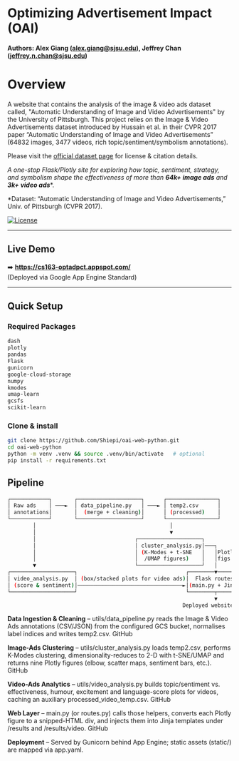 # Optimizing Advertisement Impact (OAI)

**Authors: Alex Giang (alex.giang@sjsu.edu), Jeffrey Chan (jeffrey.n.chan@sjsu.edu)**

# Overview
A website that contains the analysis of the image & video ads dataset called, "Automatic Understanding of Image and Video Advertisements" by the University of Pittsburgh.
This project relies on the Image & Video Advertisements dataset introduced by Hussain et al. in their CVPR 2017 paper “Automatic Understanding of Image and Video Advertisements” (64832 images, 3477 videos, rich topic/sentiment/symbolism annotations). 


Please visit the [official dataset page](https://people.cs.pitt.edu/~kovashka/ads/) for license & citation details.

*A one-stop Flask/Plotly site for exploring how topic, sentiment, strategy, and symbolism shape the effectiveness of more than **64k+ image ads** and **3k+ video ads***\*.  

\*Dataset: “Automatic Understanding of Image and Video Advertisements,” Univ. of Pittsburgh (CVPR 2017).

[![License](https://img.shields.io/badge/license-MIT-lightgrey.svg)](#) 

---

## Live Demo

➡️ **https://cs163-optadpct.appspot.com/**  
(Deployed via Google App Engine Standard)

---

## Quick Setup

### Required Packages
```bash
dash
plotly
pandas
Flask
gunicorn
google-cloud-storage
numpy
kmodes
umap-learn
gcsfs
scikit-learn
```

### Clone & install

```bash
git clone https://github.com/Shiepi/oai-web-python.git
cd oai-web-python
python -m venv .venv && source .venv/bin/activate   # optional
pip install -r requirements.txt
```


## Pipeline
```bash
┌────────────┐       ┌────────────────────┐      ┌────────────────┐
│ Raw ads    │ ───►  │ data_pipeline.py   │ ───► │ temp2.csv      │
│ annotations│       │  (merge + cleaning)│      │ (processed)    │
└────────────┘       └────────────────────┘      └────────────────┘
        │                                          │
        │                                          ▼
        │                               ┌────────────────────┐
        │                               │ cluster_analysis.py│───┐
        │                               │ (K-Modes + t-SNE   │   │Plotly
        │                               │  /UMAP figures)    │   │figs
        ▼                               └────────────────────┘   │
┌────────────────────┐                                  ┌────────▼────────┐
│ video_analysis.py  │ (box/stacked plots for video ads)│  Flask routes   │
│ (score & sentiment)│─────────────────────────────────►│(main.py + Jinja)│
└────────────────────┘                                  └────────┬────────┘
                                                                 ▼
                                                       Deployed website

```

**Data Ingestion & Cleaning** – utils/data_pipeline.py reads the Image & Video Ads annotations (CSV/JSON) from the configured GCS bucket, normalises label indices and writes temp2.csv. 
GitHub

**Image-Ads Clustering** – utils/cluster_analysis.py loads temp2.csv, performs K-Modes clustering, dimensionality-reduces to 2-D with t-SNE/UMAP and returns nine Plotly figures (elbow, scatter maps, sentiment bars, etc.). 
GitHub

**Video-Ads Analytics** – utils/video_analysis.py builds topic/sentiment vs. effectiveness, humour, excitement and language-score plots for videos, caching an auxiliary processed_video_temp.csv. 
GitHub

**Web Layer** – main.py (or routes.py) calls those helpers, converts each Plotly figure to a snipped-HTML div, and injects them into Jinja templates under /results and /results/video. 
GitHub

**Deployment** – Served by Gunicorn behind App Engine; static assets (static/) are mapped via app.yaml. 

